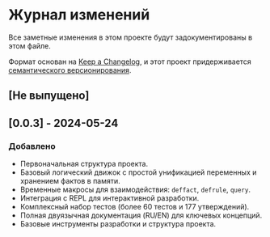 # Журнал изменений

Все заметные изменения в этом проекте будут задокументированы в этом файле.

Формат основан на [Keep a Changelog](https.md//keepachangelog.com/en/1.0.0/),
и этот проект придерживается [семантического версионирования](https.md//semver.org/spec/v2.0.html).

## [Не выпущено]

## [0.0.3] - 2024-05-24

### Добавлено
- Первоначальная структура проекта.
- Базовый логический движок с простой унификацией переменных и хранением фактов в памяти.
- Временные макросы для взаимодействия: `deffact`, `defrule`, `query`.
- Интеграция с REPL для интерактивной разработки.
- Комплексный набор тестов (более 60 тестов и 177 утверждений).
- Полная двуязычная документация (RU/EN) для ключевых концепций.
- Базовые инструменты разработки и структура проекта. 

